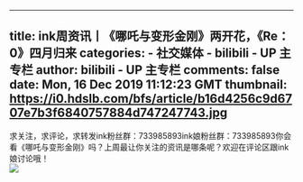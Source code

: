 
---
title: ink周资讯丨《哪吒与变形金刚》两开花，《Re：0》四月归来
categories: 
    - 社交媒体
    - bilibili - UP 主专栏
author: bilibili - UP 主专栏
comments: false
date: Mon, 16 Dec 2019 11:12:23 GMT
thumbnail: https://i0.hdslb.com/bfs/article/b16d4256c9d6707e7b3f6840757884d747247743.jpg
---

<div>   
求关注，求评论，求转发ink粉丝群：733985893ink娘粉丝群：733985893你会看《哪吒与变形金刚》吗？上周最让你关注的资讯是哪条呢？欢迎在评论区跟ink娘讨论哦！<br><img src="https://i0.hdslb.com/bfs/article/b16d4256c9d6707e7b3f6840757884d747247743.jpg" referrerpolicy="no-referrer">  
</div>
            